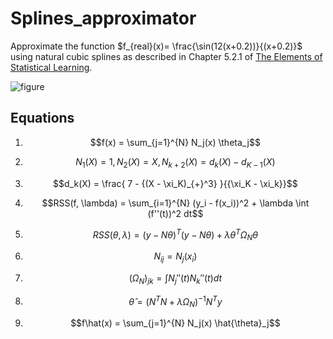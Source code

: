 # Splines_approximator

Approximate the function  $f_{real}(x)= \frac{\sin(12(x+0.2))}{(x+0.2)}$ using natural cubic splines as described in Chapter 5.2.1 of [The Elements of Statistical Learning](https://link.springer.com/book/10.1007/978-0-387-84858-7).


![figure](https://github.com/antvas98/Splines_approximator/assets/115734703/bb5c8322-ba0c-4144-a47d-6ef6ca802fe2)

## Equations

1. $$f(x) = \sum_{j=1}^{N} N_j(x) \theta_j$$

2. $$N_1(X) = 1, N_2(X) = X, N_{k+2}(X) = d_k(X) - d_{K-1}(X)$$

3. $$d_k(X) = \frac{ 7 - {(X - \xi_K)_{+}^3} }{{\xi_K - \xi_k}}$$

4. $$RSS(f, \lambda) = \sum_{i=1}^{N} (y_i - f(x_i))^2 + \lambda \int (f''(t))^2 dt$$

5. $$RSS(\theta, \lambda) = (y - N\theta)^T (y - N\theta) + \lambda \theta^T \Omega_N \theta$$

6. $$N_{ij} = N_j(x_i)$$

7. $$(\Omega_{N})_{jk} = \int N_j''(t) N_k''(t) dt$$

8. $$\hat{\theta} = (N^T N + \lambda \Omega_N)^{-1} N^T y$$

9. $$f\hat(x) = \sum_{j=1}^{N} N_j(x) \hat{\theta}_j$$ 
